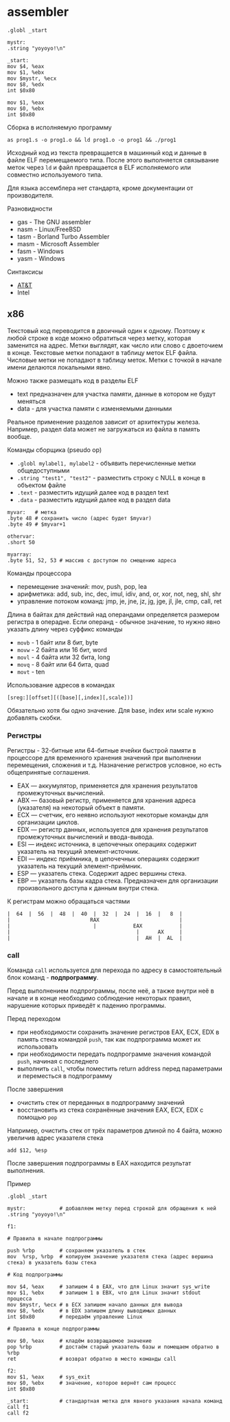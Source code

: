 # assembler

```assembly
.globl _start

mystr:
.string "yoyoyo!\n"

_start:
mov $4, %eax
mov $1, %ebx
mov $mystr, %ecx
mov $8, %edx
int $0x80

mov $1, %eax
mov $0, %ebx
int $0x80
```

Сборка в исполняемую программу

    as prog1.s -o prog1.o && ld prog1.o -o prog1 && ./prog1

Исходный код из текста превращается в машинный код и данные в файле ELF перемещаемого типа. После этого выполняется связывание меток через `ld` и файл превращается в ELF исполняемого или совместно используемого типа.

Для языка ассемблера нет стандарта, кроме документации от производителя.

Разновидности

- gas - The GNU assembler
- nasm - Linux/FreeBSD
- tasm - Borland Turbo Assembler
- masm - Microsoft Assembler
- fasm - Windows
- yasm - Windows

Синтаксисы

- [AT&T](https://en.wikibooks.org/wiki/X86_Assembly/GNU_assembly_syntax)
- Intel

## x86

Текстовый код переводится в двоичный один к одному. Поэтому к любой строке в коде можно обратиться через метку, которая заменится на адрес. Метки выглядят, как число или слово с двоеточием в конце. Текстовые метки попадают в таблицу меток ELF файла. Числовые метки не попадают в таблицу меток. Метки с точкой в начале имени делаются локальными явно.

Можно также размещать код в разделы ELF

- text предназначен для участка памяти, данные в котором не будут меняться
- data - для участка памяти с изменяемыми данными

Реальное применение разделов зависит от архитектуры железа. Например, раздел data может не загружаться из файла в память вообще.

Команды сборщика (pseudo op)

- `.globl mylabel1, mylabel2` - объявить перечисленные метки общедоступными
- `.string "test1", "test2"` - разместить строку c NULL в конце в объектом файле
- `.text` - разместить идущий далее код в раздел text
- `.data` - разместить идущий далее код в раздел data

```assembly
myvar:   # метка
.byte 48 # сохранить число (адрес будет $myvar)
.byte 49 # $myvar+1

othervar:
.short 50

myarray:
.byte 51, 52, 53 # массив с доступом по смещению адреса
```

Команды процессора

- перемещение значений: mov, push, pop, lea
- арифметика: add, sub, inc, dec, imul, idiv, and, or, xor, not, neg, shl, shr
- управление потоком команд: jmp, je, jne, jz, jg, jge, jl, jle, cmp, call, ret

Длина в байтах для действий над операндами определяется размером регистра в операдне. Если операнд - обычное значение, то нужно явно указать длину через суффикс команды

- `movb` - 1 байт или 8 бит, byte
- `movw` - 2 байта или 16 бит, word
- `movl` - 4 байта или 32 бита, long
- `movq` - 8 байт или 64 бита, quad
- `movt` - ten

Использование адресов в командах

```
[sreg:][offset][([base][,index][,scale])]
```

Обязательно хотя бы одно значение. Для base, index или scale нужно добавлять скобки.

### Регистры

Регистры - 32-битные или 64-битные ячейки быстрой памяти в процессоре для временного хранения значений при выполнении перемещения, сложения и т.д. Назначение регистров условное, но есть общепринятые соглашения.

- EAX — аккумулятор, применяется для хранения результатов промежуточных вычислений.
- ABX — базовый регистр, применяется для хранения адреса (указателя) на некоторый объект в памяти.
- ECX — счетчик, его неявно используют некоторые команды для организации циклов.
- EDX — регистр данных, используется для хранения результатов промежуточных вычислений и ввода-вывода.
- ESI — индекс источника, в цепочечных операциях содержит указатель на текущий элемент-источник.
- EDI — индекс приёмника, в цепочечных операциях содержит указатель на текущий элемент-приёмник.
- ESP — указатель стека. Содержит адрес вершины стека.
- EBP — указатель базы кадра стека. Предназначен для организации произвольного доступа к данным внутри стека.

К регистрам можно обращаться частями

```
|  64  |  56  |  48  |  40  |  32  |  24  |  16  |   8  |
|                          RAX                          |
|                           |            EAX            |
|                                         |      AX     |
|                                         |  AH  |  AL  |
```

### call

Команда `call` используется для перехода по адресу в самостоятельный блок команд - **подпрограмму**.

Перед выполнением подпрограммы, после неё, а также внутри неё в начале и в конце необходимо соблюдение некоторых правил, нарушение которых приведёт к падению программы.

Перед переходом

- при необходимости сохранить значение регистров EAX, ECX, EDX в память стека командой `push`, так как подпрограмма может их использовать
- при необходимости передать подпрограмме значения командой `push`, начиная с последнего
- выполнить `call`, чтобы поместить return address перед параметрами и переместься в подпрограмму

После завершения

- очистить стек от переданных в подпрограмму значений
- восстановить из стека сохранённые значения EAX, ECX, EDX с помощью `pop`

Например, очистить стек от трёх параметров длиной по 4 байта, можно увеличив адрес указателя стека

    add $12, %esp

После завершения подпрограммы в EAX находится результат выполнения.

Пример

```assembly
.globl _start

mystr:           # добавляем метку перед строкой для обращения к ней
.string "yoyoyo!\n"

f1:

# Правила в начале подпрограммы

push %rbp        # сохраняем указатель в стек
mov  %rsp, %rbp  # копируем значение указателя стека (адрес вершина стека) в указатель базы стека

# Код подпрограммы

mov $4, %eax     # запишем 4 в EAX, что для Linux значит sys_write
mov $1, %ebx     # запишем 1 в EBX, что для Linux значит stdout процесса
mov $mystr, %ecx # в ECX запишем начало данных для вывода
mov $8, %edx     # в EDX запишем длину выводимых данных
int $0x80        # передаём управление Linux

# Правила в конце подпрограммы

mov $0, %eax     # кладём возвращаемое значение
pop %rbp         # достаём старый указатель базы и помещаем обратно в %rbp
ret              # возврат обратно в место команды call

f2:
mov $1, %eax     # sys_exit
mov $0, %ebx     # значение, которое вернёт сам процесс
int $0x80

_start:          # стандартная метка для явного указания начала команд
call f1
call f2
```



